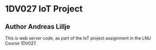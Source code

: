 # 1DV027 IoT Project 
## Author Andreas Lillje

This is web server code, as part of the IoT project assignment in the LNU Course 1DV027.